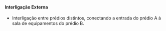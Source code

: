 #### Interligação Externa

- Interligação entre prédios distintos, conectando a entrada do prédio A à sala de equipamentos do prédio B.